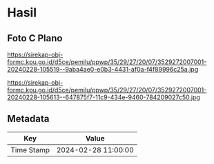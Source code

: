 # Hasil

## Foto C Plano

https://sirekap-obj-formc.kpu.go.id/d5ce/pemilu/ppwp/35/29/27/20/07/3529272007001-20240228-105519--9aba4ae0-e0b3-4431-af0a-f4f89996c25a.jpg

https://sirekap-obj-formc.kpu.go.id/d5ce/pemilu/ppwp/35/29/27/20/07/3529272007001-20240228-105613--647875f7-11c9-434e-9460-784209027c50.jpg


## Metadata

| Key        | Value               |
| ---------- | ------------------- |
| Time Stamp | 2024-02-28 11:00:00 |



